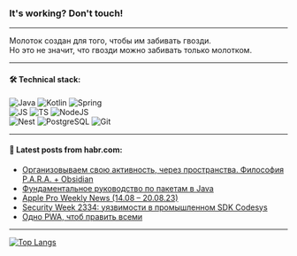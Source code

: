 ### It's working? Don't touch!

---
Молоток создан для того, чтобы им забивать гвозди. <br>
Но это не значит, что гвозди можно забивать только молотком.

---

#### 🛠️ Technical stack:

![Java](https://img.shields.io/badge/Java-informational?logo=Oracle&style=flat&logoColor=white&color=FF4500)
![Kotlin](https://img.shields.io/badge/Kotlin-informational?logo=Kotlin&style=flat&logoColor=white&color=774D97)
![Spring](https://img.shields.io/badge/SpringBoot-informational?logo=SpringBoot&style=flat&logoColor=white&color=6DB33F) <br>
![JS](https://img.shields.io/badge/JS-informational?logo=javaScript&style=flat&logoColor=black&color=F7Df1E)
![TS](https://img.shields.io/badge/TypeScript-informational?logo=typeScript&style=flat&logoColor=black&color=0667A8)
![NodeJS](https://img.shields.io/badge/NodeJS-informational?logo=node.js&style=flat&logoColor=white&color=70A760) <br>
![Nest](https://img.shields.io/badge/NestJS-informational?logo=NestJS&style=flat&logoColor=white&color=E0234E)
![PostgreSQL](https://img.shields.io/badge/PostgreSQL-informational?logo=PostgreSQL&style=flat&logoColor=white&color=DAA520)
![Git](https://img.shields.io/badge/Git-informational?logo=git&style=flat&logoColor=white&color=778899)

___

#### 💬 Latest posts from habr.com:

<!-- BLOG-POST-LIST:START -->
- [Организовываем свою активность, через пространства. Философия P.A.R.A. + Obsidian](https://habr.com/ru/articles/755982/?utm_source=habrahabr&utm_medium=rss&utm_campaign=755982)
- [Фундаментальное руководство по пакетам в Java](https://habr.com/ru/articles/755654/?utm_source=habrahabr&utm_medium=rss&utm_campaign=755654)
- [Apple Pro Weekly News &lpar;14.08 – 20.08.23&rpar;](https://habr.com/ru/articles/755976/?utm_source=habrahabr&utm_medium=rss&utm_campaign=755976)
- [Security Week 2334: уязвимости в промышленном SDK Codesys](https://habr.com/ru/companies/kaspersky/articles/755918/?utm_source=habrahabr&utm_medium=rss&utm_campaign=755918)
- [Одно PWA, чтоб править всеми](https://habr.com/ru/companies/jugru/articles/755844/?utm_source=habrahabr&utm_medium=rss&utm_campaign=755844)
<!-- BLOG-POST-LIST:END -->

---
[![Top Langs](https://github-readme-stats-git-master-advtsetting-gmailcom.vercel.app/api/top-langs/?username=zloylis&langs_count=10&hide_title=false&title_color=e6edf3&size_weight=0.5&count_weight=0.5&layout=compact&hide_border=true&theme=dracula)](https://github.com/zloylis)

<!-- ![GitHub stats](https://github-readme-stats-git-master-advtsetting-gmailcom.vercel.app/api?username=zloylis&show_icons=true&hide_border=true&theme=dracula&hide_title=true&include_all_commits=true&count_private=true&hide=contribs&hide_rank=true) -->
